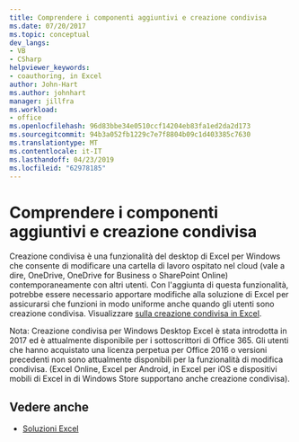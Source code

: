 ```yaml
---
title: Comprendere i componenti aggiuntivi e creazione condivisa
ms.date: 07/20/2017
ms.topic: conceptual
dev_langs:
- VB
- CSharp
helpviewer_keywords:
- coauthoring, in Excel
author: John-Hart
ms.author: johnhart
manager: jillfra
ms.workload:
- office
ms.openlocfilehash: 96d83bbe34e0510ccf14204eb83fa1ed2da2d173
ms.sourcegitcommit: 94b3a052fb1229c7e7f8804b09c1d403385c7630
ms.translationtype: MT
ms.contentlocale: it-IT
ms.lasthandoff: 04/23/2019
ms.locfileid: "62978185"
---
```

# <a name="understand-coauthoring-and-add-ins"></a>Comprendere i componenti aggiuntivi e creazione condivisa

Creazione condivisa è una funzionalità del desktop di Excel per Windows che consente di modificare una cartella di lavoro ospitato nel cloud (vale a dire, OneDrive, OneDrive for Business o SharePoint Online) contemporaneamente con altri utenti. Con l'aggiunta di questa funzionalità, potrebbe essere necessario apportare modifiche alla soluzione di Excel per assicurarsi che funzioni in modo uniforme anche quando gli utenti sono creazione condivisa. Visualizzare [sulla creazione condivisa in Excel](/office/vba/excel/concepts/about-coauthoring-in-excel).

Nota: Creazione condivisa per Windows Desktop Excel è stata introdotta in 2017 ed è attualmente disponibile per i sottoscrittori di Office 365. Gli utenti che hanno acquistato una licenza perpetua per Office 2016 o versioni precedenti non sono attualmente disponibili per la funzionalità di modifica condivisa. (Excel Online, Excel per Android, in Excel per iOS e dispositivi mobili di Excel in di Windows Store supportano anche creazione condivisa).

## <a name="see-also"></a>Vedere anche
- [Soluzioni Excel](./excel-solutions.md)
